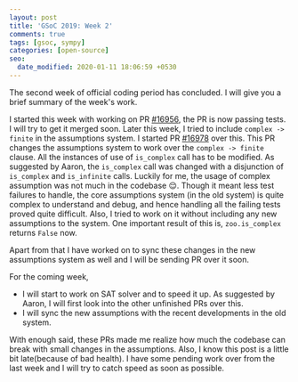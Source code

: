 ```yaml
---
layout: post
title: 'GSoC 2019: Week 2'
comments: true
tags: [gsoc, sympy]
categories: [open-source]
seo:
  date_modified: 2020-01-11 18:06:59 +0530
---
```

The second week of official coding period has concluded. I will give you a brief summary of the week's work.

I started this week with working on PR [#16956](https://github.com/sympy/sympy/pull/16956), the PR is now passing tests. I will try to get it merged soon. Later this week, I tried to include `complex -> finite` in the assumptions system. I started PR [#16978](https://github.com/sympy/sympy/pull/16978) over this. This PR changes the assumptions system to work over the `complex -> finite` clause. All the instances of use of `is_complex` call has to be modified. As suggested by Aaron, the `is_complex` call was changed with a disjunction of `is_complex` and `is_infinite` calls. Luckily for me, the usage of complex assumption was not much in the codebase 😌. Though it meant less test failures to handle, the core assumptions system (in the old system) is quite complex to understand and debug, and hence handling all the failing tests proved quite difficult. Also, I tried to work on it without including any new assumptions to the system. One important result of this is, `zoo.is_complex` returns `False` now.

Apart from that I have worked on to sync these changes in the new assumptions system as well and I will be sending PR over it soon.

For the coming week,
* I will start to work on SAT solver and to speed it up. As suggested by Aaron, I will first look into the other unfinished PRs over this.
* I will sync the new assumptions with the recent developments in the old system.

With enough said, these PRs made me realize how much the codebase can break with small changes in the assumptions. Also, I know this post is a little bit late(because of bad health). I have some pending work over from the last week and I will try to catch speed as soon as possible.
